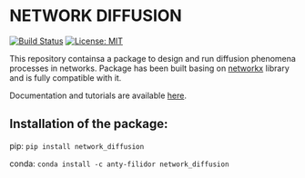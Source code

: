 # NETWORK DIFFUSION
[![Build Status](https://travis-ci.com/anty-filidor/network_diffusion.svg?branch=v0.6)](https://travis-ci.com/anty-filidor/network_diffusion)
[![License: MIT](https://img.shields.io/badge/License-MIT-yellow.svg)](https://opensource.org/licenses/MIT)



This repository containsa a package  to design and run diffusion phenomena processes in networks. Package has been built basing on
[networkx](https://networkx.github.io) library and is fully compatible with it.

Documentation and tutorials are available [here](https://network-diffusion.readthedocs.io/en/latest/).
## Installation of the package:

pip: `pip install network_diffusion`

conda: `conda install -c anty-filidor network_diffusion`
